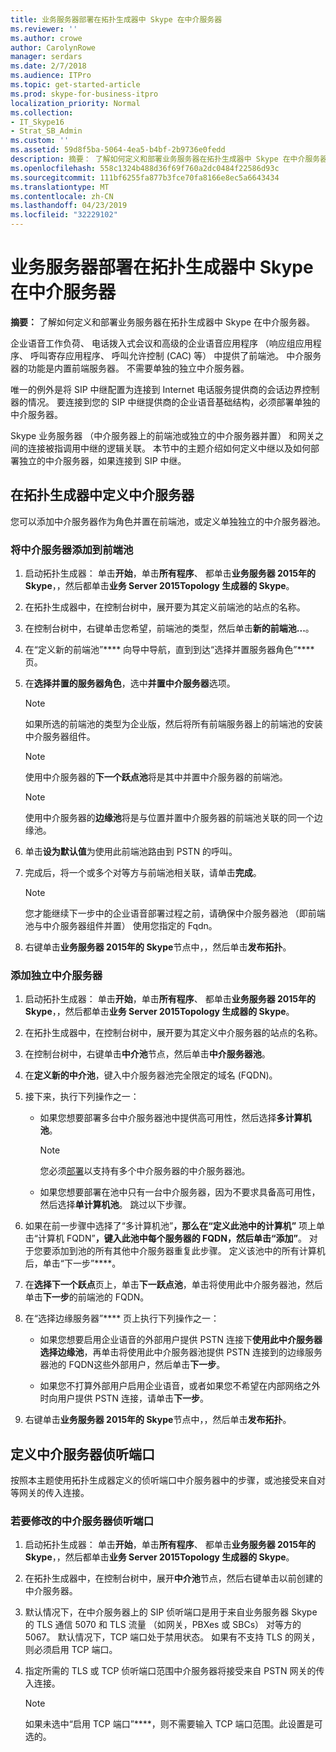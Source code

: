 ```yaml
---
title: 业务服务器部署在拓扑生成器中 Skype 在中介服务器
ms.reviewer: ''
ms.author: crowe
author: CarolynRowe
manager: serdars
ms.date: 2/7/2018
ms.audience: ITPro
ms.topic: get-started-article
ms.prod: skype-for-business-itpro
localization_priority: Normal
ms.collection:
- IT_Skype16
- Strat_SB_Admin
ms.custom: ''
ms.assetid: 59d8f5ba-5064-4ea5-b4bf-2b9736e0fedd
description: 摘要： 了解如何定义和部署业务服务器在拓扑生成器中 Skype 在中介服务器。
ms.openlocfilehash: 558c1324b488d36f69f760a2dc0484f22586d93c
ms.sourcegitcommit: 111bf6255fa877b3fce70fa8166e8ec5a6643434
ms.translationtype: MT
ms.contentlocale: zh-CN
ms.lasthandoff: 04/23/2019
ms.locfileid: "32229102"
---
```

# <a name="deploy-a-mediation-server-in-topology-builder-in-skype-for-business-server"></a>业务服务器部署在拓扑生成器中 Skype 在中介服务器
 
**摘要：** 了解如何定义和部署业务服务器在拓扑生成器中 Skype 在中介服务器。
  
企业语音工作负荷、 电话拨入式会议和高级的企业语音应用程序 （响应组应用程序、 呼叫寄存应用程序、 呼叫允许控制 (CAC) 等） 中提供了前端池。 中介服务器的功能是内置前端服务器。 不需要单独的独立中介服务器。 
  
唯一的例外是将 SIP 中继配置为连接到 Internet 电话服务提供商的会话边界控制器的情况。 要连接到您的 SIP 中继提供商的企业语音基础结构，必须部署单独的中介服务器。
  
Skype 业务服务器 （中介服务器上的前端池或独立的中介服务器并置） 和网关之间的连接被指调用中继的逻辑关联。 本节中的主题介绍如何定义中继以及如何部署独立的中介服务器，如果连接到 SIP 中继。
  
## <a name="define-a-mediation-server-in-topology-builder"></a>在拓扑生成器中定义中介服务器

您可以添加中介服务器作为角色并置在前端池，或定义单独独立的中介服务器池。
  
### <a name="to-add-a-mediation-server-to-a-front-end-pool"></a>将中介服务器添加到前端池

1. 启动拓扑生成器： 单击**开始**，单击**所有程序**、 都单击**业务服务器 2015年的 Skype**，，然后都单击**业务 Server 2015Topology 生成器的 Skype**。
    
2. 在拓扑生成器中，在控制台树中，展开要为其定义前端池的站点的名称。
    
3. 在控制台树中，右键单击您希望，前端池的类型，然后单击**新的前端池...**。
    
4. 在“定义新的前端池”**** 向导中导航，直到到达“选择并置服务器角色”**** 页。
    
5. 在**选择并置的服务器角色**，选中**并置中介服务器**选项。
    
    > [!NOTE]
    > 如果所选的前端池的类型为企业版，然后将所有前端服务器上的前端池的安装中介服务器组件。 
  
    > [!NOTE]
    > 使用中介服务器的**下一个跃点池**将是其中并置中介服务器的前端池。
  
    > [!NOTE]
    > 使用中介服务器的**边缘池**将是与位置并置中介服务器的前端池关联的同一个边缘池。
  
6. 单击**设为默认值**为使用此前端池路由到 PSTN 的呼叫。
    
7. 完成后，将一个或多个对等方与前端池相关联，请单击**完成**。
    
    > [!NOTE]
    > 您才能继续下一步中的企业语音部署过程之前，请确保中介服务器池 （即前端池与中介服务器组件并置） 使用您指定的 Fqdn。 
  
8. 右键单击**业务服务器 2015年的 Skype**节点中，，然后单击**发布拓扑**。
    
### <a name="to-add-a-standalone-mediation-server"></a>添加独立中介服务器

1. 启动拓扑生成器： 单击**开始**，单击**所有程序**、 都单击**业务服务器 2015年的 Skype**，，然后都单击**业务 Server 2015Topology 生成器的 Skype**。
    
2. 在拓扑生成器中，在控制台树中，展开要为其定义中介服务器的站点的名称。
    
3. 在控制台树中，右键单击**中介池**节点，然后单击**中介服务器池**。
    
4. 在**定义新的中介池**，键入中介服务器池完全限定的域名 (FQDN)。
    
5. 接下来，执行下列操作之一：
    
   - 如果您想要部署多台中介服务器池中提供高可用性，然后选择**多计算机池**。
    
     > [!NOTE]
     > 您必须[部署](../../plan-your-deployment/network-requirements/load-balancing.md#BKMK_DNSLoadBalancing)以支持有多个中介服务器的中介服务器池。
  
   - 如果您想要部署在池中只有一台中介服务器，因为不要求具备高可用性，然后选择**单计算机池**。 跳过以下步骤。
    
6. 如果在前一步骤中选择了“多计算机池”****，那么在“定义此池中的计算机”**** 项上单击“计算机 FQDN”****，键入此池中每个服务器的 FQDN，然后单击“添加”****。 对于您要添加到池的所有其他中介服务器重复此步骤。 定义该池中的所有计算机后，单击“下一步”****。
    
7. 在**选择下一个跃点**页上，单击**下一跃点池**，单击将使用此中介服务器池，然后单击**下一步**的前端池的 FQDN。
    
8. 在“选择边缘服务器”**** 页上执行下列操作之一：
    
   - 如果您想要启用企业语音的外部用户提供 PSTN 连接下**使用此中介服务器选择边缘池**，再单击将使用此中介服务器池提供 PSTN 连接到的边缘服务器池的 FQDN这些外部用户，然后单击**下一步**。
    
   - 如果您不打算外部用户启用企业语音，或者如果您不希望在内部网络之外时向用户提供 PSTN 连接，请单击**下一步**。
    
9. 右键单击**业务服务器 2015年的 Skype**节点中，，然后单击**发布拓扑**。
    
## <a name="define-the-mediation-server-listening-ports"></a>定义中介服务器侦听端口

按照本主题使用拓扑生成器定义的侦听端口中介服务器中的步骤，或池接受来自对等网关的传入连接。
  
### <a name="to-modify-the-mediation-server-listening-ports"></a>若要修改的中介服务器侦听端口

1. 启动拓扑生成器： 单击**开始**，单击**所有程序**、 都单击**业务服务器 2015年的 Skype**，，然后都单击**业务 Server 2015Topology 生成器的 Skype**。
    
2. 在拓扑生成器中，在控制台树中，展开**中介池**节点，然后右键单击以前创建的中介服务器。
    
3. 默认情况下，在中介服务器上的 SIP 侦听端口是用于来自业务服务器 Skype 的 TLS 通信 5070 和 TLS 流量 （如网关，PBXes 或 SBCs） 对等方的 5067。 默认情况下，TCP 端口处于禁用状态。 如果有不支持 TLS 的网关，则必须启用 TCP 端口。
    
4. 指定所需的 TLS 或 TCP 侦听端口范围中介服务器将接受来自 PSTN 网关的传入连接。
    
    > [!NOTE]
    > 如果未选中“启用 TCP 端口”****，则不需要输入 TCP 端口范围。此设置是可选的。
  

